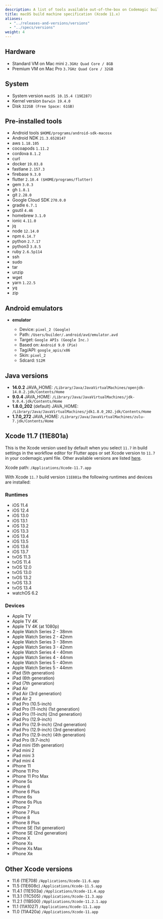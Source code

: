 ```yaml
---
description: A list of tools available out-of-the-box on Codemagic build machines.
title: macOS build machine specification (Xcode 11.x)
aliases:
  - "../releases-and-versions/versions"
  - "../specs/versions"
weight: 4
---
```


## Hardware

- Standard VM on Mac mini `2.3GHz Quad Core / 8GB`
- Premium VM on Mac Pro `3.7GHz Quad Core / 32GB`

## System

- System version `macOS 10.15.4 (19E287)`
- Kernel version `Darwin 19.4.0`
- Disk `322GB (Free Space: 61GB)`

## Pre-installed tools

- Android tools `$HOME/programs/android-sdk-macosx`
- Android NDK `21.3.6528147`
- aws `1.18.105`
- cocoapods `1.11.2`
- cordova `8.1.2`
- curl
- docker `19.03.8`
- fastlane `2.157.3`
- firebase `9.3.0`
- flutter `2.10.4 ($HOME/programs/flutter)`
- gem `3.0.3`
- gh `1.8.1`
- git `2.28.0`
- Google Cloud SDK `270.0.0`
- gradle `6.7.1`
- gsutil `4.46`
- homebrew `3.1.0`
- ionic `4.11.0`
- jq
- node `12.14.0`
- npm `6.14.7`
- python `2.7.17`
- python3 `3.8.5`
- ruby `2.6.5p114`
- ssh
- sudo
- tar
- unzip
- wget
- yarn `1.22.5`
- yq
- zip

## Android emulators

- **emulator**

  - Device: `pixel_2 (Google)`
  - Path: `/Users/builder/.android/avd/emulator.avd`
  - Target: `Google APIs (Google Inc.)`
  - Based on: `Android 9.0 (Pie)`
  - Tag/API: `google_apis/x86`
  - Skin: `pixel_2`
  - Sdcard: `512M`

## Java versions

- **14.0.2** JAVA_HOME: `/Library/Java/JavaVirtualMachines/openjdk-14.0.2.jdk/Contents/Home`
- **9.0.4** JAVA_HOME: `/Library/Java/JavaVirtualMachines/jdk-9.0.4.jdk/Contents/Home`
- **1.8.0_202** (default) JAVA_HOME: `/Library/Java/JavaVirtualMachines/jdk1.8.0_202.jdk/Contents/Home`
- **1.7.0_272** JAVA_HOME: `/Library/Java/JavaVirtualMachines/zulu-7.jdk/Contents/Home`

## Xcode 11.7 (11E801a)

This is the Xcode version used by default when you select `11.7` in build settings in the workflow
editor for Flutter apps or set Xcode version to `11.7` in your codemagic.yaml file.
Other available versions are listed [here](#other-xcode-versions).

Xcode path: `/Applications/Xcode-11.7.app`

With Xcode `11.7` build version `11E801a` the following runtimes and devices are installed:

### Runtimes

- iOS 11.4
- iOS 12.4
- iOS 13.0
- iOS 13.1
- iOS 13.2
- iOS 13.3
- iOS 13.4
- iOS 13.5
- iOS 13.6
- iOS 13.7
- tvOS 11.3
- tvOS 11.4
- tvOS 12.0
- tvOS 13.0
- tvOS 13.2
- tvOS 13.3
- tvOS 13.4
- watchOS 6.2

### Devices

- Apple TV
- Apple TV 4K
- Apple TV 4K (at 1080p)
- Apple Watch Series 2 - 38mm
- Apple Watch Series 2 - 42mm
- Apple Watch Series 3 - 38mm
- Apple Watch Series 3 - 42mm
- Apple Watch Series 4 - 40mm
- Apple Watch Series 4 - 44mm
- Apple Watch Series 5 - 40mm
- Apple Watch Series 5 - 44mm
- iPad (5th generation)
- iPad (6th generation)
- iPad (7th generation)
- iPad Air
- iPad Air (3rd generation)
- iPad Air 2
- iPad Pro (10.5-inch)
- iPad Pro (11-inch) (1st generation)
- iPad Pro (11-inch) (2nd generation)
- iPad Pro (12.9-inch)
- iPad Pro (12.9-inch) (2nd generation)
- iPad Pro (12.9-inch) (3rd generation)
- iPad Pro (12.9-inch) (4th generation)
- iPad Pro (9.7-inch)
- iPad mini (5th generation)
- iPad mini 2
- iPad mini 3
- iPad mini 4
- iPhone 11
- iPhone 11 Pro
- iPhone 11 Pro Max
- iPhone 5s
- iPhone 6
- iPhone 6 Plus
- iPhone 6s
- iPhone 6s Plus
- iPhone 7
- iPhone 7 Plus
- iPhone 8
- iPhone 8 Plus
- iPhone SE (1st generation)
- iPhone SE (2nd generation)
- iPhone X
- iPhone Xs
- iPhone Xs Max
- iPhone Xʀ

## Other Xcode versions

- 11.6 (11E708) `/Applications/Xcode-11.6.app`
- 11.5 (11E608c) `/Applications/Xcode-11.5.app`
- 11.4.1 (11E503a) `/Applications/Xcode-11.4.app`
- 11.3.1 (11C505) `/Applications/Xcode-11.3.app`
- 11.2.1 (11B500) `/Applications/Xcode-11.2.1.app`
- 11.1 (11A1027) `/Applications/Xcode-11.1.app`
- 11.0 (11A420a) `/Applications/Xcode-11.app`
